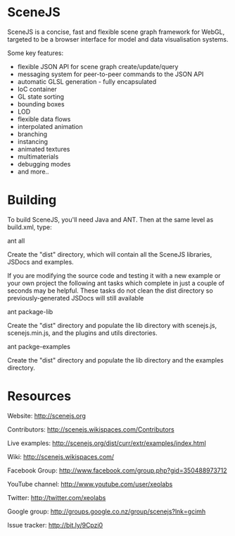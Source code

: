 # SceneJS

SceneJS is a concise, fast and flexible scene graph framework for WebGL, targeted to be a browser interface
for model and data visualisation systems.

Some key features:

 * flexible JSON API for scene graph create/update/query
 * messaging system for peer-to-peer commands to the JSON API
 * automatic GLSL generation - fully encapsulated
 * IoC container
 * GL state sorting
 * bounding boxes
 * LOD
 * flexible data flows
 * interpolated animation
 * branching
 * instancing
 * animated textures
 * multimaterials
 * debugging modes
 * and more..


# Building

To build SceneJS, you'll need Java and ANT. Then at the same level as build.xml, type:

ant all

Create the "dist" directory, which will contain all the SceneJS libraries, JSDocs and examples.

If you are modifying the source code and testing it with a new example or your own project the following 
ant tasks which complete in just a couple of seconds may be helpful. These tasks do not clean the dist 
directory so previously-generated JSDocs will still available

ant package-lib

Create the "dist" directory and populate the lib directory with scenejs.js, scenejs.min.js, and the plugins and utils directories.

ant packge-examples

Create the "dist" directory and populate the lib directory and the examples directory.


# Resources

Website:
http://scenejs.org

Contributors:
http://scenejs.wikispaces.com/Contributors

Live examples:
http://scenejs.org/dist/curr/extr/examples/index.html

Wiki:
http://scenejs.wikispaces.com/

Facebook Group:
http://www.facebook.com/group.php?gid=350488973712

YouTube channel:
http://www.youtube.com/user/xeolabs

Twitter:
http://twitter.com/xeolabs

Google group:
http://groups.google.co.nz/group/scenejs?lnk=gcimh

Issue tracker:
http://bit.ly/9Cpzi0

